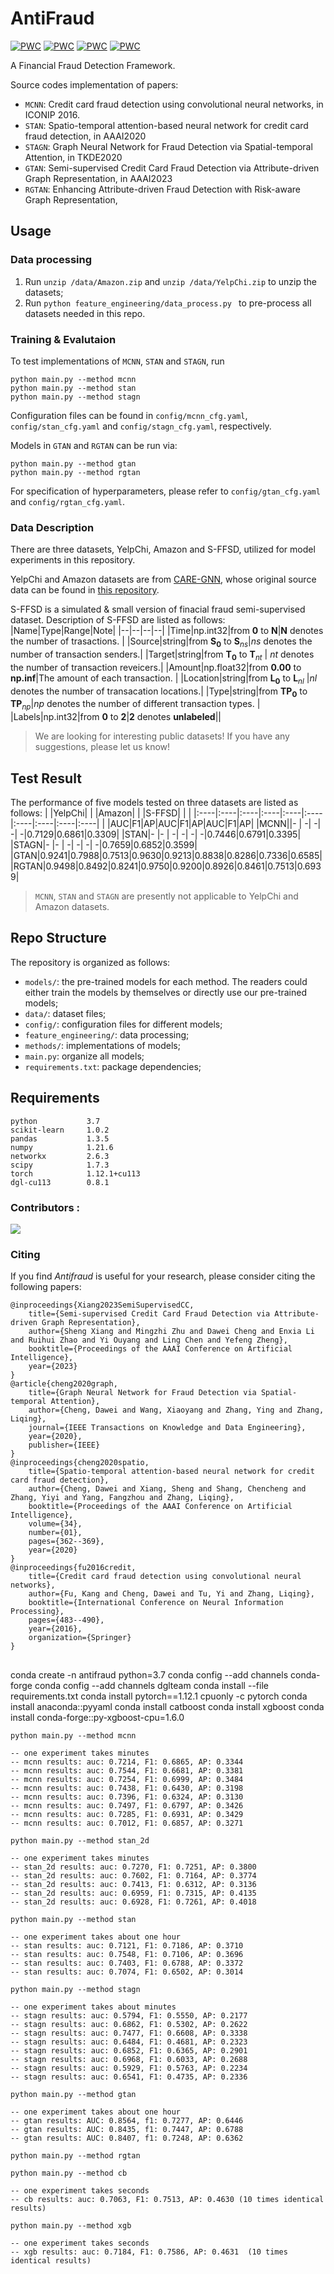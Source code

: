# AntiFraud
[![PWC](https://img.shields.io/endpoint.svg?url=https://paperswithcode.com/badge/semi-supervised-credit-card-fraud-detection/fraud-detection-on-amazon-fraud)](https://paperswithcode.com/sota/fraud-detection-on-amazon-fraud?p=semi-supervised-credit-card-fraud-detection)
[![PWC](https://img.shields.io/endpoint.svg?url=https://paperswithcode.com/badge/semi-supervised-credit-card-fraud-detection/node-classification-on-amazon-fraud)](https://paperswithcode.com/sota/node-classification-on-amazon-fraud?p=semi-supervised-credit-card-fraud-detection)
[![PWC](https://img.shields.io/endpoint.svg?url=https://paperswithcode.com/badge/semi-supervised-credit-card-fraud-detection/fraud-detection-on-yelp-fraud)](https://paperswithcode.com/sota/fraud-detection-on-yelp-fraud?p=semi-supervised-credit-card-fraud-detection)
[![PWC](https://img.shields.io/endpoint.svg?url=https://paperswithcode.com/badge/semi-supervised-credit-card-fraud-detection/node-classification-on-yelpchi)](https://paperswithcode.com/sota/node-classification-on-yelpchi?p=semi-supervised-credit-card-fraud-detection)

A Financial Fraud Detection Framework.

Source codes implementation of papers:
- `MCNN`: Credit card fraud detection using convolutional neural networks, in ICONIP 2016. 
- `STAN`: Spatio-temporal attention-based neural network for credit card fraud detection, in AAAI2020
- `STAGN`: Graph Neural Network for Fraud Detection via Spatial-temporal Attention, in TKDE2020
- `GTAN`: Semi-supervised Credit Card Fraud Detection via Attribute-driven Graph Representation, in AAAI2023
- `RGTAN`: Enhancing Attribute-driven Fraud Detection with Risk-aware Graph Representation, 



## Usage

### Data processing
1. Run `unzip /data/Amazon.zip` and `unzip /data/YelpChi.zip` to unzip the datasets; 
2. Run `python feature_engineering/data_process.py
`
to pre-process all datasets needed in this repo.

### Training & Evalutaion
<!-- 
To use fraud detection baselines including GBDT, LSTM, etc., simply run

```
python main.py --method LSTM
python main.py  --method GBDT
```
You may change relevant configurations in `config/base_cfg.yaml`. -->

To test implementations of `MCNN`, `STAN` and `STAGN`, run
```
python main.py --method mcnn
python main.py --method stan
python main.py --method stagn
```
Configuration files can be found in `config/mcnn_cfg.yaml`, `config/stan_cfg.yaml` and `config/stagn_cfg.yaml`, respectively.

Models in `GTAN` and `RGTAN` can be run via:
```
python main.py --method gtan
python main.py --method rgtan
```
For specification of hyperparameters, please refer to `config/gtan_cfg.yaml` and `config/rgtan_cfg.yaml`.



### Data Description

There are three datasets, YelpChi, Amazon and S-FFSD, utilized for model experiments in this repository.

<!-- YelpChi and Amazon can be downloaded from [here](https://github.com/YingtongDou/CARE-GNN/tree/master/data) or [dgl.data.FraudDataset](https://docs.dgl.ai/api/python/dgl.data.html#fraud-dataset).

Put them in `/data` directory and run `unzip /data/Amazon.zip` and `unzip /data/YelpChi.zip` to unzip the datasets. -->

YelpChi and Amazon datasets are from [CARE-GNN](https://dl.acm.org/doi/abs/10.1145/3340531.3411903), whose original source data can be found in [this repository](https://github.com/YingtongDou/CARE-GNN/tree/master/data).

S-FFSD is a simulated & small version of finacial fraud semi-supervised dataset. Description of S-FFSD are listed as follows:
|Name|Type|Range|Note|
|--|--|--|--|
|Time|np.int32|from $\mathbf{0}$ to $\mathbf{N}$|$\mathbf{N}$ denotes the number of trasactions.  |
|Source|string|from $\mathbf{S_0}$ to $\mathbf{S}_{ns}$|$ns$ denotes the number of transaction senders.|
|Target|string|from $\mathbf{T_0}$  to $\mathbf{T}_{nt}$ | $nt$ denotes the number of transaction reveicers.|
|Amount|np.float32|from **0.00** to **np.inf**|The amount of each transaction. |
|Location|string|from $\mathbf{L_0}$  to $\mathbf{L}_{nl}$ |$nl$ denotes the number of transacation locations.|
|Type|string|from $\mathbf{TP_0}$ to $\mathbf{TP}_{np}$|$np$ denotes the number of different transaction types. |
|Labels|np.int32|from **0** to **2**|**2** denotes **unlabeled**||


> We are looking for interesting public datasets! If you have any suggestions, please let us know!

## Test Result
The performance of five models tested on three datasets are listed as follows:
| |YelpChi| | |Amazon| | |S-FFSD| | |
|:----|:----|:----|:----|:----|:----|:----|:----|:----|:----|
| |AUC|F1|AP|AUC|F1|AP|AUC|F1|AP|
|MCNN||- | -| -| -| -|0.7129|0.6861|0.3309|
|STAN|- |- | -| -| -| -|0.7446|0.6791|0.3395|
|STAGN|- |- | -| -| -| -|0.7659|0.6852|0.3599|
|GTAN|0.9241|0.7988|0.7513|0.9630|0.9213|0.8838|0.8286|0.7336|0.6585|
|RGTAN|0.9498|0.8492|0.8241|0.9750|0.9200|0.8926|0.8461|0.7513|0.6939|

> `MCNN`, `STAN` and `STAGN` are presently not applicable to YelpChi and Amazon datasets.

## Repo Structure
The repository is organized as follows:
- `models/`: the pre-trained models for each method. The readers could either train the models by themselves or directly use our pre-trained models;
- `data/`: dataset files;
- `config/`: configuration files for different models;
- `feature_engineering/`: data processing;
- `methods/`: implementations of models;
- `main.py`: organize all models;
- `requirements.txt`: package dependencies;

    
## Requirements
```
python           3.7
scikit-learn     1.0.2
pandas           1.3.5
numpy            1.21.6
networkx         2.6.3
scipy            1.7.3
torch            1.12.1+cu113
dgl-cu113        0.8.1
```

### Contributors :
<a href="https://github.com/AI4Risk/antifraud/graphs/contributors">
  <img src="https://contrib.rocks/image?repo=AI4Risk/antifraud" />
</a>

### Citing

If you find *Antifraud* is useful for your research, please consider citing the following papers:

    @inproceedings{Xiang2023SemiSupervisedCC,
        title={Semi-supervised Credit Card Fraud Detection via Attribute-driven Graph Representation},
        author={Sheng Xiang and Mingzhi Zhu and Dawei Cheng and Enxia Li and Ruihui Zhao and Yi Ouyang and Ling Chen and Yefeng Zheng},
        booktitle={Proceedings of the AAAI Conference on Artificial Intelligence},
        year={2023}
    }
    @article{cheng2020graph,
        title={Graph Neural Network for Fraud Detection via Spatial-temporal Attention},
        author={Cheng, Dawei and Wang, Xiaoyang and Zhang, Ying and Zhang, Liqing},
        journal={IEEE Transactions on Knowledge and Data Engineering},
        year={2020},
        publisher={IEEE}
    }
    @inproceedings{cheng2020spatio,
        title={Spatio-temporal attention-based neural network for credit card fraud detection},
        author={Cheng, Dawei and Xiang, Sheng and Shang, Chencheng and Zhang, Yiyi and Yang, Fangzhou and Zhang, Liqing},
        booktitle={Proceedings of the AAAI Conference on Artificial Intelligence},
        volume={34},
        number={01},
        pages={362--369},
        year={2020}
    }
    @inproceedings{fu2016credit,
        title={Credit card fraud detection using convolutional neural networks},
        author={Fu, Kang and Cheng, Dawei and Tu, Yi and Zhang, Liqing},
        booktitle={International Conference on Neural Information Processing},
        pages={483--490},
        year={2016},
        organization={Springer}
    }

##
conda create -n antifraud python=3.7
conda config --add channels conda-forge
conda config --add channels dglteam
conda install --file requirements.txt
conda install pytorch==1.12.1 cpuonly -c pytorch
conda install anaconda::pyyaml
conda install catboost
conda install xgboost
conda install conda-forge::py-xgboost-cpu=1.6.0



```
python main.py --method mcnn

-- one experiment takes minutes
-- mcnn results: auc: 0.7214, F1: 0.6865, AP: 0.3344
-- mcnn results: auc: 0.7544, F1: 0.6681, AP: 0.3381
-- mcnn results: auc: 0.7254, F1: 0.6999, AP: 0.3484
-- mcnn results: auc: 0.7438, F1: 0.6430, AP: 0.3198
-- mcnn results: auc: 0.7396, F1: 0.6324, AP: 0.3130
-- mcnn results: auc: 0.7497, F1: 0.6797, AP: 0.3426
-- mcnn results: auc: 0.7285, F1: 0.6931, AP: 0.3429
-- mcnn results: auc: 0.7012, F1: 0.6857, AP: 0.3271
```



```
python main.py --method stan_2d

-- one experiment takes minutes
-- stan_2d results: auc: 0.7270, F1: 0.7251, AP: 0.3800
-- stan_2d results: auc: 0.7602, F1: 0.7164, AP: 0.3774
-- stan_2d results: auc: 0.7413, F1: 0.6312, AP: 0.3136
-- stan_2d results: auc: 0.6959, F1: 0.7315, AP: 0.4135
-- stan_2d results: auc: 0.6928, F1: 0.7261, AP: 0.4018
```


```
python main.py --method stan

-- one experiment takes about one hour
-- stan results: auc: 0.7121, F1: 0.7186, AP: 0.3710
-- stan results: auc: 0.7548, F1: 0.7106, AP: 0.3696
-- stan results: auc: 0.7403, F1: 0.6788, AP: 0.3372
-- stan results: auc: 0.7074, F1: 0.6502, AP: 0.3014
```



```
python main.py --method stagn

-- one experiment takes about minutes
-- stagn results: auc: 0.5794, F1: 0.5550, AP: 0.2177
-- stagn results: auc: 0.6862, F1: 0.5302, AP: 0.2622
-- stagn results: auc: 0.7477, F1: 0.6608, AP: 0.3338
-- stagn results: auc: 0.6484, F1: 0.4681, AP: 0.2323
-- stagn results: auc: 0.6852, F1: 0.6365, AP: 0.2901
-- stagn results: auc: 0.6968, F1: 0.6033, AP: 0.2688
-- stagn results: auc: 0.5929, F1: 0.5763, AP: 0.2234
-- stagn results: auc: 0.6541, F1: 0.4735, AP: 0.2336
```



```
python main.py --method gtan

-- one experiment takes about one hour
-- gtan results: AUC: 0.8564, f1: 0.7277, AP: 0.6446
-- gtan results: AUC: 0.8435, f1: 0.7447, AP: 0.6788
-- gtan results: AUC: 0.8407, f1: 0.7248, AP: 0.6362
```



```
python main.py --method rgtan
```


```
python main.py --method cb

-- one experiment takes seconds
-- cb results: auc: 0.7063, F1: 0.7513, AP: 0.4630 (10 times identical results)
```


```
python main.py --method xgb

-- one experiment takes seconds
-- xgb results: auc: 0.7184, F1: 0.7586, AP: 0.4631  (10 times identical results)
```
